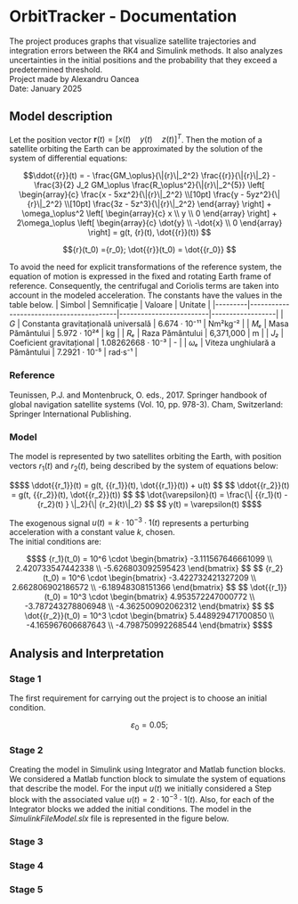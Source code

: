 # OrbitTracker - Documentation
The project produces graphs that visualize satellite trajectories and integration errors between the RK4 and Simulink methods. It also analyzes uncertainties in the initial positions and the probability that they exceed a predetermined threshold. <br>
Project made by Alexandru Oancea <br>
Date: January 2025 <br>

## Model description
Let the position vector $\mathbf{r}(t) = [x(t) \quad y(t) \quad z(t)]^T$. Then the motion of a satellite orbiting the Earth can be approximated by the solution of the system of differential equations:

```math
\ddot{{r}}(t) =
- \frac{GM_\oplus}{\|{r}\|_2^2} \frac{{r}}{\|{r}\|_2}
- \frac{3}{2} J_2 GM_\oplus \frac{R_\oplus^2}{\|{r}\|_2^{5}}
\left[
\begin{array}{c}
    \frac{x - 5xz^2}{\|{r}\|_2^2} \\[10pt]
    \frac{y - 5yz^2}{\|{r}\|_2^2} \\[10pt]
    \frac{3z - 5z^3}{\|{r}\|_2^2}
\end{array}
\right]
+ \omega_\oplus^2 \left[
\begin{array}{c}
   x \\ 
    y \\
    0
\end{array} \right]
+ 2\omega_\oplus 
\left[
\begin{array}{c}
    \dot{y} \\ 
    -\dot{x} \\ 
    0
\end{array} \right] = g(t, {r}(t), \dot{{r}}(t))

```

```math
{r}(t_0) ={r_0}; \dot{{r}}(t_0) = \dot{{r_0}}

```
To avoid the need for explicit transformations of the reference system, the equation of motion is
expressed in the fixed and rotating Earth frame of reference. Consequently, the centrifugal
and Coriolis terms are taken into account in the modeled acceleration. The constants have the values ​​in the table below.
| Simbol  | Semnificație                             | Valoare                 | Unitate          |
|---------|-----------------------------------------|-------------------------|------------------|
| *G*     | Constanta gravitațională universală    | 6.674 · 10⁻¹¹           | Nm²kg⁻²         |
| *Mₑ*    | Masa Pământului                        | 5.972 · 10²⁴            | kg              |
| *Rₑ*    | Raza Pământului                        | 6,371,000               | m               |
| *J₂*    | Coeficient gravitațional               | 1.08262668 · 10⁻³       | -               |
| *ωₑ*    | Viteza unghiulară a Pământului         | 7.2921 · 10⁻⁵           | rad·s⁻¹         |

### Reference
Teunissen, P.J. and Montenbruck, O. eds., 2017. Springer handbook of global navigation satellite
systems (Vol. 10, pp. 978-3). Cham, Switzerland: Springer International Publishing.

### Model
The model is represented by two satellites orbiting the Earth, with position vectors ${r_1}(t)$ and ${r_2}(t)$, being described by the system of equations below:
```math
$$
\ddot{{r_1}}(t) = g(t, {{r_1}}(t), \dot{{r_1}}(t)) + u(t)
$$

$$
\ddot{{r_2}}(t) = g(t, {{r_2}}(t), \dot{{r_2}}(t))
$$

$$
\dot{\varepsilon}(t) = \frac{\| {{r_1}(t) - {r_2}(t) } \|_2}{\| {r_2}(t)\|_2}
$$

$$
y(t) = \varepsilon(t)
$$
```
The exogenous signal $u(t) = k \cdot 10^{-3} \cdot 1(t)$ represents a perturbing acceleration with a constant value $k$, chosen. <br>
The initial conditions are:
```math
$$
{r_1}(t_0) = 10^6 \cdot 
\begin{bmatrix} 
-3.111567646661099 \\ 
2.420733547442338 \\ 
-5.626803092595423 
\end{bmatrix}
$$

$$
{r_2}(t_0) = 10^6 \cdot 
\begin{bmatrix} 
-3.422732421327209 \\ 
2.662806902186572 \\ 
-6.18948308151366 
\end{bmatrix}
$$

$$
\dot{{r_1}}(t_0) = 10^3 \cdot 
\begin{bmatrix} 
4.953572247000772 \\ 
-3.787243278806948 \\ 
-4.362500902062312 
\end{bmatrix}
$$

$$
\dot{{r_2}}(t_0) = 10^3 \cdot 
\begin{bmatrix} 
5.448929471700850 \\ 
-4.165967606687643 \\ 
-4.798750992268544 
\end{bmatrix}
$$
```
## Analysis and Interpretation
### Stage 1
The first requirement for carrying out the project is to choose an initial condition.
```math
\varepsilon_0 = 0.05; 
```
### Stage 2
Creating the model in Simulink using Integrator and Matlab function blocks. We considered a Matlab function block to simulate the system of equations that describe the model. For the input $u(t)$ we initially considered a Step block with the associated value $u(t)=2 \cdot 10^{-3} \cdot 1(t)$. Also, for each of the Integrator blocks we added the initial conditions. The model in the _SimulinkFileModel.slx_ file is represented in the figure below.

### Stage 3
### Stage 4
### Stage 5


